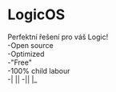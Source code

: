 # LogicOS
Perfektní řešení pro váš Logic!                                
-Open source                 
-Optimized         
-"Free"                     
-100% child labour  
-|   ||
-||  |_                    


